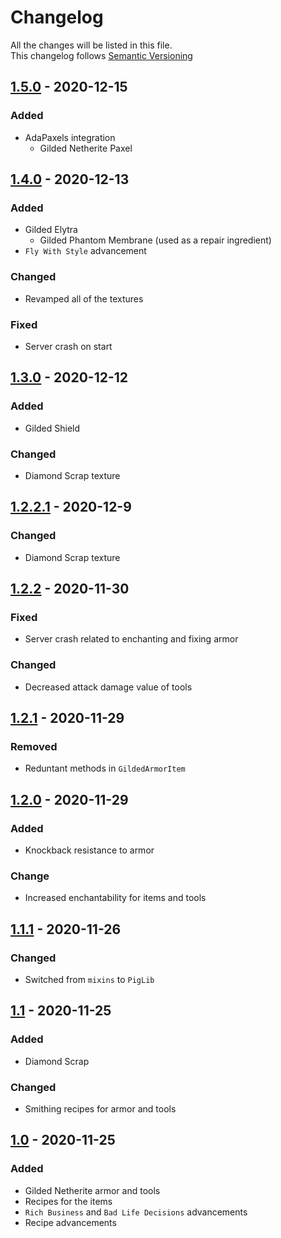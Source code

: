 # Changelog
All the changes will be listed in this file.  
This changelog follows [Semantic Versioning](https://semver.org/)

## [1.5.0](https://github.com/scaldings/gilded-netherite-fabric/releases/tag/1.5.0) - 2020-12-15
### Added
- AdaPaxels integration
  - Gilded Netherite Paxel

## [1.4.0](https://github.com/scaldings/gilded-netherite-fabric/releases/tag/1.4.0) - 2020-12-13
### Added
- Gilded Elytra
  - Gilded Phantom Membrane (used as a repair ingredient)
- `Fly With Style` advancement
### Changed
- Revamped all of the textures
### Fixed
- Server crash on start

## [1.3.0](https://github.com/scaldings/gilded-netherite-fabric/releases/tag/1.3.0) - 2020-12-12
### Added
- Gilded Shield
### Changed 
- Diamond Scrap texture

## [1.2.2.1](https://github.com/scaldings/gilded-netherite-fabric/releases/tag/1.2.2.1) - 2020-12-9
### Changed
- Diamond Scrap texture

## [1.2.2](https://github.com/scaldings/gilded-netherite-fabric/releases/tag/1.2.2) - 2020-11-30
### Fixed
- Server crash related to enchanting and fixing armor
### Changed
- Decreased attack damage value of tools

## [1.2.1](https://github.com/scaldings/gilded-netherite-fabric/releases/tag/1.2.1) - 2020-11-29
### Removed
- Reduntant methods in `GildedArmorItem`

## [1.2.0](https://github.com/scaldings/gilded-netherite-fabric/releases/tag/1.2.0) - 2020-11-29
### Added  
- Knockback resistance to armor
### Change
- Increased enchantability for items and tools

## [1.1.1](https://github.com/scaldings/gilded-netherite-fabric/releases/tag/1.1.1) - 2020-11-26  
### Changed
- Switched from `mixins` to `PigLib`

## [1.1](https://github.com/scaldings/gilded-netherite-fabric/releases/tag/1.1) - 2020-11-25
### Added
- Diamond Scrap
### Changed
- Smithing recipes for armor and tools

## [1.0](https://github.com/scaldings/gilded-netherite-fabric/releases/tag/1.0) - 2020-11-25
### Added
- Gilded Netherite armor and tools
- Recipes for the items
- `Rich Business` and `Bad Life Decisions` advancements
- Recipe advancements
